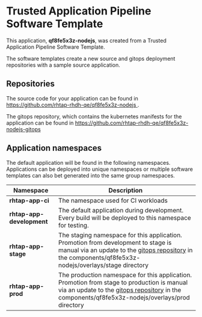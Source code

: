 # Trusted Application Pipeline Software Template

This application, **qf8fe5x3z-nodejs**, was created from a Trusted Application Pipeline Software Template.

The software templates create a new source and gitops deployment repositories with a sample source application. 

## Repositories

The source code for your application can be found in [https://github.com/rhtap-rhdh-qe/qf8fe5x3z-nodejs ](https://github.com/rhtap-rhdh-qe/qf8fe5x3z-nodejs ).
 
The gitops repository, which contains the kubernetes manifests for the application can be found in 
[https://github.com/rhtap-rhdh-qe/qf8fe5x3z-nodejs-gitops ](https://github.com/rhtap-rhdh-qe/qf8fe5x3z-nodejs-gitops ) 

## Application namespaces 

The default application will be found in the following namespaces. Applications can be deployed into unique namespaces or multiple software templates can also bet generated into the same group namespaces.  

|  Namespace   |  Description   |  
| -------- | -------- |
| **rhtap-app-ci** | The namespace used for CI workloads |
| **rhtap-app-development** | The default application during development. Every build will be deployed to this namespace for testing. |
| **rhtap-app-stage** | The staging namespace for this application. Promotion from development to stage is manual via an update to the [gitops repository](https://github.com/rhtap-rhdh-qe/qf8fe5x3z-nodejs-gitops ) in the components/qf8fe5x3z-nodejs/overlays/stage directory |
| **rhtap-app-prod** | The production namespace for this application. Promotion from stage to production is manual via an update to the [gitops repository](https://github.com/rhtap-rhdh-qe/qf8fe5x3z-nodejs-gitops ) in the components/qf8fe5x3z-nodejs/overlays/prod directory |